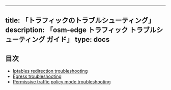  ---
title: 「トラフィックのトラブルシューティング」
description: 「osm-edge トラフィック トラブルシューティング ガイド」
type: docs
---

## 目次
- [Iptables redirection troubleshooting](docs/guides/traffic_management/troubleshooting/iptables_redirection)
- [Egress troubleshooting](docs/guides/traffic_management/troubleshooting/egress)
- [Permissive traffic policy mode troubleshooting](docs/guides/traffic_management/troubleshooting/permissive_traffic_policy_mode)
